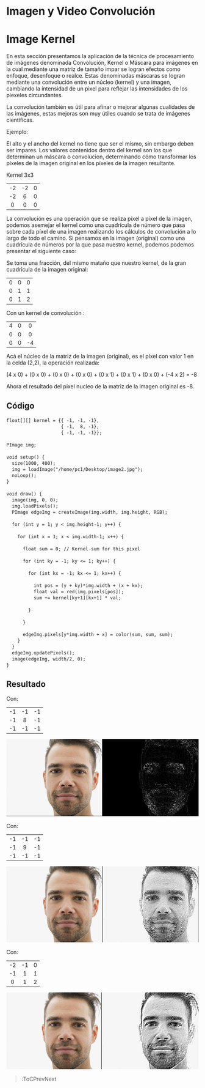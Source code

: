# Imagen y Video Convolución

# Image Kernel 

En esta sección presentamos la aplicación de la técnica de procesamiento de imágenes denominada Convolución, Kernel o Máscara para imágenes en la cual mediante una matriz de tamaño impar se logran efectos como enfoque, desenfoque o realce. Estas denominadas máscaras se logran mediante una convolución entre un núcleo (kernel) y una imagen, cambiando la intensidad de un pixel para reflejar las intensidades de los piexeles circundantes.

La convolución también es útil para afinar o mejorar algunas cualidades de las imágenes, estas mejoras son muy útiles cuando se trata de imágenes científicas.


Ejemplo:

El alto y el ancho del kernel no tiene que ser el mismo, sin embargo deben ser impares. Los valores contenidos dentro del kernel son los que determinan un máscara o convolucion, determinando cómo transformar los píxeles de la imagen original en los píxeles de la imagen resultante.

Kernel 3x3

|  |  |  |
| :----: | :----: | :----: |
| -2 | -2 | 0 |
| -2 | 6 | 0 |
| 0 | 0 | 0 |

La convolución es una operación que se realiza píxel a píxel de la imagen, podemos asemejar el kernel como una cuadrícula de número que pasa sobre cada píxel de una imagen realizando los cálculos de convolución a lo largo de todo el camino. Si pensamos en la imagen (original) como una cuadrícula de números por la que pasa nuestro kernel, podemos podemos presentar el siguiente caso:

Se toma una fracción, del mismo mataño que nuestro kernel, de la gran cuadrícula de la imagen original:

|  |  |  |
| :----: | :----: | :----: |
| 0 | 0 | 0 |
| 0 | 1 | 1 |
| 0 | 1 | 2 |

Con un kernel de convolución :

|  |  |  |
| :----: | :----: | :----: |
| 4 | 0 | 0 |
| 0 | 0 | 0 |
| 0 | 0 | -4 |

Acá el núcleo de la matriz de la imagen (original), es el píxel con valor 1 en la celda (2,2), la operación realizada:

(4 x 0) + (0 x 0) + (0 x 0) + (0 x 0) + (0 x 1) + (0 x 1) + (0 x 0) + (-4 x 2) = -8

Ahora el resultado del pixel nucleo de la matriz de la imagen original es -8.

## Código

```processing
float[][] kernel = {{ -1, -1, -1}, 
                    { -1,  8, -1}, 
                    { -1, -1, -1}};
                    
PImage img;

void setup() { 
  size(1000, 400);
  img = loadImage("/home/pc1/Desktop/image2.jpg");
  noLoop();
}

void draw() {
  image(img, 0, 0);
  img.loadPixels();
  PImage edgeImg = createImage(img.width, img.height, RGB);

  for (int y = 1; y < img.height-1; y++) { 

    for (int x = 1; x < img.width-1; x++) { 

      float sum = 0; // Kernel sum for this pixel

      for (int ky = -1; ky <= 1; ky++) {

        for (int kx = -1; kx <= 1; kx++) {

          int pos = (y + ky)*img.width + (x + kx);
          float val = red(img.pixels[pos]);
          sum += kernel[ky+1][kx+1] * val;

        }

      }

      edgeImg.pixels[y*img.width + x] = color(sum, sum, sum);
    }
  }
  edgeImg.updatePixels();
  image(edgeImg, width/2, 0);
}
```

## Resultado

Con:

|  |  |  |
| :----: | :----: | :----: |
| -1 | -1 | -1 |
| -1 | 8 | -1 |
| -1 | -1 | -1 |

<p align="center"><img src="/docs/sketches/convo1.png"/></p>


Con:

|  |  |  |
| :----: | :----: | :----: |
| -1 | -1 | -1 |
| -1 | 9 | -1 |
| -1 | -1 | -1 |

<p align="center"><img src="/docs/sketches/convo2.png"/></p>

Con:

|  |  |  |
| :----: | :----: | :----: |
| -2 | -1 | 0 |
| -1 | 1 | 1 |
| 0 | 1 | 2 |

<p align="center"><img src="/docs/sketches/convo3.png"/></p>



> :ToCPrevNext